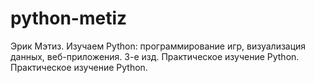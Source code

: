 # python-metiz
Эрик Мэтиз. Изучаем Python: программирование игр, визуализация данных, веб-приложения. 3-е изд. Практическое изучение Python.
Практическое изучение Python.

